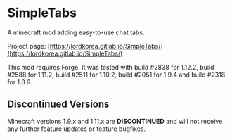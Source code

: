 # SimpleTabs

A minecraft mod adding easy-to-use chat tabs.

Project page:
[https://lordkorea.gitlab.io/SimpleTabs/](https://lordkorea.gitlab.io/SimpleTabs/)

This mod requires Forge. It was tested with build #2838 for 1.12.2,
build #2588 for 1.11.2, build #2511 for 1.10.2, build #2051 for 1.9.4
and build #2318 for 1.8.9.

## Discontinued Versions

Minecraft versions 1.9.x and 1.11.x are **DISCONTINUED** and will not receive
any further feature updates or feature bugfixes.
